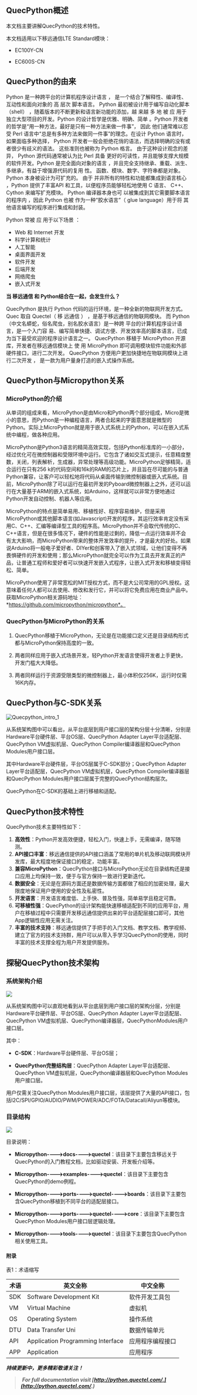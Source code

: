 ## QuecPython概述

本文档主要讲解QuecPython的技术特性。

本文档适用以下移远通信LTE Standard模块：

-   EC100Y-CN

-   EC600S-CN


##  QuecPython的由来

Python 是一种跨平台的计算机程序设计语言 ， 是一个结合了解释性、编译性、互动性和面向对象的 高 层次 脚本语言。 Python 最初被设计用于编写自动化脚本 （shell） ，随着版本的不断更新和语言新功能的添加，越 来越 多 地 被 应 用于独立大型项目的开发。Python 的设计哲学是优雅、明确、简单 。Python 开发者的哲学是“用一种方法，最好是只有一种方法来做一件事”， 因此 他们通常难以忍受 Perl 语言中“总是有多种方法来做同一件事”的理念。在设计 Python 语言时，如果面临多种选择， Python 开发者一般会拒绝花俏的语法，而选择明确的没有或者很少有歧义的语法。 这些准则也被称为 Python 格言。 由于这种设计观念的差异， Python 源代码通常被认为比 Perl 具备 更好的可读性，并且能够支撑大规模的软件开发。Python 是完全面向对象的语言 ，并且完全支持继承、重载、派生、多继承，有益于增强源代码的复用 性。 函数、模块、数字、字符串都是对象。Python 本身被设计为可扩充的。 由于 并非所有的特性和功能都集成到语言核心 ，Python 提供了丰富API 和工具，以便程序员能够轻松地使用 C 语言、 C++、Cython 来编写扩充模块。 Python 编译器本身也可 以被集成到其它需要脚本语言的程序内 ，因此 Python 也被 作为一种“胶水语言”（ glue language）用于将 其他语言编写的程序进行集成和封装。

Python 常被 应 用于以下场景 ： 

- Web 和 Internet 开发 
- 科学计算和统计
- 人工智能 
- 桌面界面开发
- 软件开发 
- 后端开发 
- 网络爬虫
- 嵌入式开发

**当 移远通信 和 Python结合在一起，会发生什么？**

QuecPython 是执行 Python 代码的运行环境，是一种全新的物联网开发方式。 Quec 取自 Quectel（ 移 远通信 ） ，是基于移远通信的物联网模块。 而 Python（中文名蟒蛇，俗名爬虫，别名胶水语言）是一种跨 平台的计算机程序设计语言，是一个入门容 易、编写简单快捷、调试方便、开发效率高的脚本语言，已成 为当下最受欢迎的程序设计语言之一。 QuecPython 移植于 MicroPython 开源库，开发者在移远通信模块上 使 用 MicroPython 即可调用模块软件功能和外部硬件接口，进行二次开发。 QuecPython 方便用户更加快捷地在物联网模块上进行二次开发 ， 是一款为用户量身打造的嵌入式操作系统。


##  QuecPython与Micropython关系

### MicroPython的介绍

从单词的组成来看，MicroPython是由Micro和Python两个部分组成，Micro是微小的意思，而Python是一种编程语言，两者合起来的字面意思就是微型的Python。实际上MicroPython就是用于嵌入式系统上的Python，可以在嵌入式系统中编程，做各种应用。

MicroPython是Python3语言的精简高效实现，包括Python标准库的一小部分，经过优化可在微控制器和受限环境中运行。它包含了诸如交互式提示，任意精度整数，关闭，列表解析，生成器，异常处理等高级功能。MicroPython足够精简，适合运行在只有256
k的代码空间和16k的RAM的芯片上，并且旨在尽可能的与普通Python兼容，让客户可以轻松地将代码从桌面传输到微控制器或嵌入式系统。目前，MicroPython除了可以运行在最初开发的Pyboard微控制器上之外，还可以运行在大量基于ARM的嵌入式系统，如Arduino，这样就可以非常方便地通过Python开发自动控制、机器人等应用。

MicroPython的特点是简单易用、移植性好、程序容易维护，但是采用MicroPython或其他脚本语言(如Javascript)开发的程序，其运行效率肯定没有采用C、C++、汇编等编译型工具的程序高。MicroPython并不会取代传统的C、C++语言，但是在很多情况下，硬件的性能是过剩的，降低一点运行效率并不会有太大影响，而MicroPython带来的整体开发效率的提升，才是最大的好处。如果说Arduino将一般电子爱好者、DIYer和创客带入了嵌入式领域，让他们变得不再畏惧硬件的开发和使用；那么MicroPython就完全可以作为工具去开发真正的产品，让普通工程师和爱好者可以快速开发嵌入式程序，让嵌入式开发和移植变得轻松、简单。

MicroPython使用了非常宽松的MIT授权方式，而不是大公司常用的GPL授权。这意味着任何人都可以去使用、修改和发行它，并可以将它免费应用在商业产品中。获取MicroPython相关源码地址：*https://github.com/micropython/micropython*。

### QuecPython与MicroPython的关系

1.  QuecPython移植于MicroPython，无论是在功能接口定义还是目录结构形式都与MicroPython保持高度的一致。

2.  两者同样应用于嵌入式场景开发，轻Python开发语言使得开发者上手更快，开发门槛大大降低。

3.  两者同样运行于资源受限类型的微控制器上，最小体积仅256K，运行时仅需16K内存。





##  QuecPython与C-SDK关系

![Quecpython_intro_1](media/Quecpython_intro_1.png)

从系统架构图中可以看出，从平台底层到用户接口层的架构分层十分清晰，分别是Hardware平台硬件层、平台OS层、QuecPython Adapter Layer平台适配层、QuecPython VM虚拟机层、QuecPython Compiler编译器层和QuecPython Modules用户接口层。

其中Hardware平台硬件层，平台OS层属于C-SDK部分；QuecPython Adapter Layer平台适配层，QuecPython VM虚拟机层，QuecPython Compiler编译器层和QuecPython Modules用户接口层属于完整的QuecPython结构层次。

QuecPython在C-SDK的基础上进行移植和适配。


##  QuecPython技术特性

QuecPython技术主要特性如下：

1.  **高效性**：Python开发高效便捷，轻松入门，快速上手，无需编译，随写随测。
2.  **API接口丰富**：移远通信提供的API接口涵盖了常用的单片机及移动联网模块开发库，最大程度地保证接口的稳定，功能丰富。
3.  **兼容MicroPython**：QuecPython接口与MicroPython无论在目录结构还是接口应用上均保持一致，便于与官方保持一致进行更新迭代。
4.  **数据安全**：无论是在源码方面还是数据传输方面都做了相应的加密处理，最大限度地保证用户使用的安全性及私密性。
5.  **开发语言**：开发语言难度低、上手快、普及性强，简单易学且稳定可靠。
6.  **可移植性强**：QuecPython的设计架构能快速移植适配到不同的应用平台，用户在移植过程中只需要开发移远通信提供出来的平台适配层接口即可，其他App逻辑性应用无需关注。
7.  **丰富的技术支持**：移远通信提供了手把手的入门文档、教学文档、教学视频、建立了官方的技术支持群，用户可以从零入手学习QuecPython的使用，同时丰富的技术支撑全程为用户开发提供服务。

## 探秘QuecPython技术架构

### 系统架构介绍

![](media/e1889848cff37bb5d20d90f6716eada4.png)

从系统架构图中可以直观地看到从平台底层到用户接口层的架构分层，分别是Hardware平台硬件层、平台OS层、QuecPython Adapter Layer平台适配层、QuecPython VM虚拟机层、QuecPython编译器层，QuecPythonModules用户接口层。

其中：

-   **C-SDK**：Hardware平台硬件层、平台OS层；

-   **QuecPython完整结构层**：QuecPython Adapter Layer平台适配层、QuecPython VM虚拟机层，QuecPython编译器层和QuecPython Modules用户接口层。

用户仅需关注QuecPython Modules用户接口层，该层提供了大量的API接口，包括I2C/SPI/GPIO/AUDIO/PWM/POWER/ADC/FOTA/Datacall/Aliyun等模块。

### 目录结构

![](media/d27ca00f16b1feb13bdeb13c3aa5358d.png)

目录说明：

-   **Micropython----\>docs----\>quectel**：该目录下主要包含移远关于QuecPython的入门教程文档，比如驱动安装、开发板介绍等。

-   **Micropython----\>examples----\>quectel**：该目录下主要包含QuecPython的demo例程。

-   **Micropython----\>ports----\>quectel----\>boards**：该目录下主要包含QuecPython移植到不同平台的适配层接口。

-   **Micropython----\>ports----\>quectel----\>core**：该目录下主要包含QuecPython Modules用户接口层逻辑处理。

-   **Micropython----\>tools----\>quectel**：该目录下主要包含QuecPython相关使用工具。

#### 附录

表1：术语缩写

| **术语** | **英文全称**                      | **中文全称**     |
| -------- | --------------------------------- | ---------------- |
| SDK      | Software Development Kit          | 软件开发工具包   |
| VM       | Virtual Machine                   | 虚拟机           |
| OS       | Operating System                  | 操作系统         |
| DTU      | Data Transfer Uni                 | 数据传输单元     |
| API      | Application Programming Interface | 应用程序编程接口 |
| APP      | Application                       | 应用程序         |

***持续更新中，更多精彩敬请关注！***



> ​	***For full documentation visit [http://python.quectel.com/.](http://python.quectel.com/.)***

